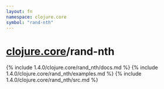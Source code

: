 ```yaml
---
layout: fn
namespace: clojure.core
symbol: "rand-nth"
---
```


# [clojure.core](../)/rand-nth

{% include 1.4.0/clojure.core/rand_nth/docs.md %}
{% include 1.4.0/clojure.core/rand_nth/examples.md %}
{% include 1.4.0/clojure.core/rand_nth/src.md %}

